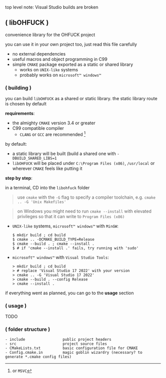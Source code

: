 top level note:
Visual Studio builds are broken

## ( **libOHFUCK** )
convenience library for the OHFUCK project

you can use it in your own project too, just read this file carefully
- no external dependencies
- useful macros and object programming in C99
- simple `CMAKE` package exported as a static or shared library
  - works on `UNIX-like` systems 
  - probably works on `microsoft™ windows™`

### ( **building** )

you can build `libOHFUCK` as a shared or static library.
the static library route is chosen by default

**requirements**:
- the almighty `CMAKE` version 3.4 or greater
- C99 compatible compiler
  - `CLANG` or `GCC` are recommended [^1]

by default:
- a static library will be built (build a shared one with `-DBUILD_SHARED_LIBS=1`
- `libOHFUCK` will be placed under `C:\Program Files (x86)`, `/usr/local`
or wherever `CMAKE` feels like putting it

**step by step**:

in a terminal, CD into the `libohfuck` folder
  > use `cmake` with the `-G` flag to specify a compiler toolchain, e.g.
    `cmake .. -G 'Unix Makefiles'`
  
  > on Windows you might need to run `cmake --install` with elevated privileges so that
  it can write to `Program Files (x86)`
  - `UNIX-like` systems, `microsoft™ windows™` with `MinGW`:

        $ mkdir build ; cd build
        $ cmake .. -DCMAKE_BUILD_TYPE=Release
        $ cmake --build . ; cmake --install .
        $ # if 'cmake --install .' fails, try running with 'sudo'

  - `microsoft™ windows™` with `Visual Studio Tools`:

        > mkdir build ; cd build
        > # replace 'Visual Studio 17 2022' with your version 
        > cmake .. -G 'Visual Studio 17 2022'
        > cmake --build . --config Release
        > cmake --install .
  if everything went as planned, you can go to the **usage** section

### ( **usage** )
TODO

### ( **folder structure** )

    - include                 public project headers
    - src                     project source files
    - CMakeLists.txt          basic configuration file for CMAKE
    - Config.cmake.in         magic goblin wizardry (necessary? to generate *.cmake config files)

[^1]: or `MSVC`